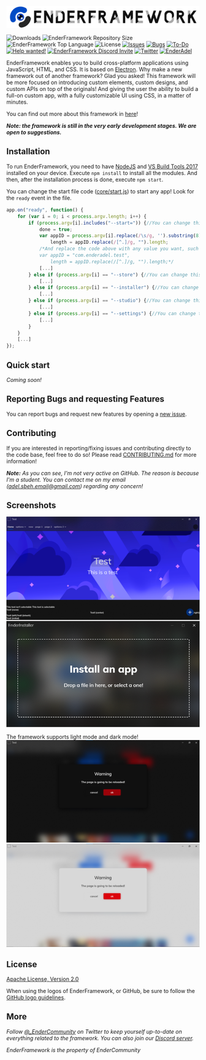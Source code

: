 ![Screenshot](repository/logo.png?raw=true "Logo")

![Downloads](https://img.shields.io/github/downloads/EnderAdel/EnderFramework/total?color=blue) ![EnderFramework Repository Size](https://img.shields.io/github/repo-size/EnderAdel/EnderFramework?label=Repository%20Size&color=blue) ![EnderFramework Top Language](https://img.shields.io/github/languages/top/EnderAdel/EnderFramework?color=blue) ![License](https://img.shields.io/github/license/EnderAdel/EnderFramework?color=blue) [![Issues](https://img.shields.io/github/issues/EnderAdel/EnderFramework?color=blue)](https://github.com/EnderAdel/EnderFramework/issues) [![Bugs](https://img.shields.io/github/issues/EnderAdel/EnderFramework/bug?label=Bugs)](https://github.com/EnderAdel/EnderFramework/issues?q=label%3A%22bug%22) [![To-Do](https://img.shields.io/github/issues/EnderAdel/EnderFramework/To-Do?label=To-Do&color=blue)](https://github.com/EnderAdel/EnderFramework/issues?q=label%3A%22To-Do%22) [![Help wanted!](https://img.shields.io/github/issues/EnderAdel/EnderFramework/help%20wanted?label=Help%20Wanted&color=red)](https://github.com/EnderAdel/EnderFramework/issues?q=label%3A%22help+wanted%22) [![EnderFramework Discord Invite](https://img.shields.io/discord/756472096099663954?color=blue&label=Discord%20Server&logo=discord&logoColor=white)](https://discord.com/invite/rWbtez6) [![Twitter](https://img.shields.io/twitter/follow/_EnderCommunity?style=social)](https://twitter.com/intent/follow?screen_name=EnderAdel) [![EnderAdel](https://img.shields.io/github/followers/adel-sbeh?label=The%20creator&style=social)](https://github.com/adel-sbeh/)


EnderFramework enables you to build cross-platform applications using JavaScript, HTML, and CSS. It is based on [Electron](https://electronjs.org). Why make a new framework out of another framework? Glad you asked! This framework will be more focused on introducing custom elements, custom designs, and custom APIs on top of the originals! And giving the user the ability to build a full-on custom app, with a fully customizable UI using CSS, in a matter of minutes.

You can find out more about this framework in [here](https://enderadel.net/EnderFramework)!

***Note: the framework is still in the very early development stages. We are open to suggestions.***

## Installation
To run EnderFramework, you need to have [NodeJS](https://nodejs.org/) and [VS Build Tools 2017](https://www.visualstudio.com/thank-you-downloading-visual-studio/?sku=BuildTools&rel=15) installed on your device. Execute `npm install` to install all the modules. And then, after the installation process is done, execute `npm start`.

You can change the start file code ([core/start.js](core/start.js)) to start any app! Look for the `ready` event in the file.
```js
app.on("ready", function() {
    for (var i = 0; i < process.argv.length; i++) {
        if (process.argv[i].includes("--start=")) {//You can change this to true!
            done = true;
            var appID = process.argv[i].replace(/\s/g, '').substring(8),
                length = appID.replace(/[^.]/g, "").length;
            /*And replace the code above with any value you want, such as:
            var appID = "com.enderadel.test",
                length = appID.replace(/[^.]/g, "").length;*/
            [...]
        } else if (process.argv[i] == "--store") {//You can change this to true!
            [...]
        } else if (process.argv[i] == "--installer") {//You can change this to true!
            [...]
        } else if (process.argv[i] == "--studio") {//You can change this to true!
            [...]
        } else if (process.argv[i] == "--settings") {//You can change this to true!
            [...]
        }
    }
    [...]
});
```

## Quick start
*Coming soon!*

## Reporting Bugs and requesting Features
You can report bugs and request new features by opening a [new issue](https://github.com/EnderAdel/EnderFramework/issues/new).

## Contributing
If you are interested in reporting/fixing issues and contributing directly to the code base, feel free to do so! Please read [CONTRIBUTING.md](CONTRIBUTING.md) for more information!

***Note:*** *As you can see, I'm not very active on GitHub. The reason is because I'm a student. You can contact me on my email ([adel.sbeh.email@gmail.com](mailto:adel.sbeh.email@gmail.com)) regarding any concern!*

## Screenshots

![Screenshot](repository/screenshots/1.png?raw=true "A test app")
![Screenshot](repository/screenshots/2.png?raw=true "EnderInstaller")

The framework supports light mode and dark mode!
![Screenshot](repository/screenshots/3.png?raw=true "A test app - alert (Dark Mode)")
![Screenshot](repository/screenshots/4.png?raw=true "A test app - alert (Light Mode)")


## License
[Apache License, Version 2.0](LICENSE)

When using the logos of EnderFramework, or GitHub, be sure to follow the [GitHub logo guidelines](https://github.com/logos).

## More

*Follow [@_EnderCommunity](https://twitter.com/_EnderCommunity) on Twitter to keep yourself up-to-date on everything related to the framework. You can also join our [Discord server](https://discord.gg/rWbtez6).*

*EnderFramework is the property of EnderCommunity*